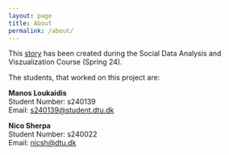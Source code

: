 ```yaml
---
layout: page
title: About
permalink: /about/
---
```


This [story](https://nicosrp.github.io/) has been created during the Social Data Analysis and Viszualization Course (Spring 24).

The students, that worked on this project are:

**Manos Loukaidis**\
Student Number: s240139\
Email:          s240139@student.dtu.dk

**Nico Sherpa**\
Student Number: s240022\
Email:          nicsh@dtu.dk